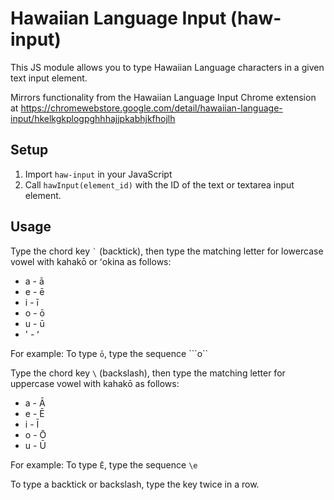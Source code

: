 # Hawaiian Language Input (haw-input)

This JS module allows you to type Hawaiian Language characters in a given text input element.

Mirrors functionality from the Hawaiian Language Input Chrome extension at https://chromewebstore.google.com/detail/hawaiian-language-input/hkelkgkplogpghhhajjpkabhjkfhojlh

## Setup

1. Import `haw-input` in your JavaScript
2. Call `hawInput(element_id)` with the ID of the text or textarea input element.

## Usage

Type the chord key `` ` `` (backtick), then type the matching letter for lowercase vowel with kahakō or ʻokina as follows:

* a - ā
* e - ē
* i - ī
* o - ō
* u - ū
* ' - ʻ

For example:  To type `ō`, type the sequence ```o``

Type the chord key `\` (backslash), then type the matching letter for uppercase vowel with kahakō as follows:

* a - Ā
* e - Ē
* i - Ī
* o - Ō
* u - Ū

For example:  To type `Ē`, type the sequence `\e`

To type a backtick or backslash, type the key twice in a row.